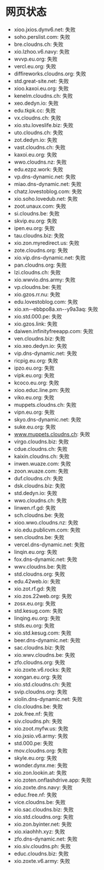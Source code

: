 # 网页状态
- xioo.jxios.dynv6.net: 失败
- soho.perslist.com: 失败
- bre.cloudns.ch: 失败
- xio.lzhoo.v6.navy: 失败
- wvvp.eu.org: 失败
- vercl.eu.org: 失败
- diffireworks.cloudns.org: 失败
- std.great-site.net: 失败
- xioo.kaxoi.eu.org: 失败
- kenelm.cloudns.ch: 失败
- xeo.dedyn.io: 失败
- edu.tkpk.cc: 失败
- vx.cloudns.ch: 失败
- xio.stu.loveslife.biz: 失败
- uto.cloudns.ch: 失败
- zot.dedyn.io: 失败
- vast.cloudns.ch: 失败
- kaxoi.eu.org: 失败
- wwo.cloudns.nz: 失败
- edu.ezpz.work: 失败
- vp.dns-dynamic.net: 失败
- miao.dns-dynamic.net: 失败
- chatz.lovestoblog.com: 失败
- xio.soho.lovedub.net: 失败
- zoot.unaux.com: 失败
- si.cloudns.be: 失败
- skvip.eu.org: 失败
- ipen.eu.org: 失败
- tau.cloudns.biz: 失败
- xio.zon.myredirect.us: 失败
- zote.cloudns.org: 失败
- xio.vip.dns-dynamic.net: 失败
- pan.cloudns.org: 失败
- lzi.cloudns.ch: 失败
- xio.wwvio.dns.army: 失败
- vp.cloudns.be: 失败
- xio.gzos.rr.nu: 失败
- edu.lovestoblog.com: 失败
- xio.xn--ebbpo8a.xn--y9a3aq: 失败
- xio.std.000.pe: 失败
- xio.gzos.link: 失败
- daiwen.infinityfreeapp.com: 失败
- ven.cloudns.biz: 失败
- xio.xeo.dedyn.io: 失败
- vip.dns-dynamic.net: 失败
- ricpig.eu.org: 失败
- ipzo.eu.org: 失败
- vipk.eu.org: 失败
- kcoco.eu.org: 失败
- xioo.educ.line.pm: 失败
- viko.eu.org: 失败
- muppets.cloudns.ch: 失败
- vipn.eu.org: 失败
- skyo.dns-dynamic.net: 失败
- suke.eu.org: 失败
- www.muppets.cloudns.ch: 失败
- virgo.cloudns.biz: 失败
- cdue.cloudns.ch: 失败
- kaixin.cloudns.ch: 失败
- inwen.wuaze.com: 失败
- zoon.wuaze.com: 失败
- duf.cloudns.ch: 失败
- dsk.cloudns.biz: 失败
- std.dedyn.io: 失败
- wwo.cloudns.ch: 失败
- linwen.rf.gd: 失败
- sch.cloudns.be: 失败
- xioo.wwo.cloudns.nz: 失败
- xio.edu.publicvm.com: 失败
- sen.cloudns.be: 失败
- vercel.dns-dynamic.net: 失败
- linqin.eu.org: 失败
- fox.dns-dynamic.net: 失败
- wwv.cloudns.be: 失败
- std.cloudns.org: 失败
- edu.42web.io: 失败
- xio.zot.rf.gd: 失败
- xio.zos.22web.org: 失败
- zosx.eu.org: 失败
- std.kesug.com: 失败
- linqing.eu.org: 失败
- stds.eu.org: 失败
- xio.std.kesug.com: 失败
- beer.dns-dynamic.net: 失败
- sac.cloudns.biz: 失败
- xio.wwv.cloudns.be: 失败
- zfo.cloudns.org: 失败
- xio.zoxte.v6.rocks: 失败
- xongan.eu.org: 失败
- xio.std.cloudns.ch: 失败
- svip.cloudns.org: 失败
- xiolin.dns-dynamic.net: 失败
- clo.cloudns.be: 失败
- zok.free.nf: 失败
- siv.cloudns.ph: 失败
- xio.zoot.myfw.us: 失败
- xio.jxsio.v6.army: 失败
- std.000.pe: 失败
- mov.cloudns.org: 失败
- skyle.eu.org: 失败
- wonder.dynx.me: 失败
- xio.zon.lookin.at: 失败
- xio.zoten.onflashdrive.app: 失败
- xio.zoxte.dns.navy: 失败
- educ.free.nf: 失败
- vice.cloudns.be: 失败
- xio.sac.cloudns.biz: 失败
- xio.std.cloudns.org: 失败
- xio.zon.byinter.net: 失败
- xio.xiaohhh.xyz: 失败
- zfo.dns-dynamic.net: 失败
- xio.siv.cloudns.ph: 失败
- educ.cloudns.biz: 失败
- xio.zoxte.v6.army: 失败
